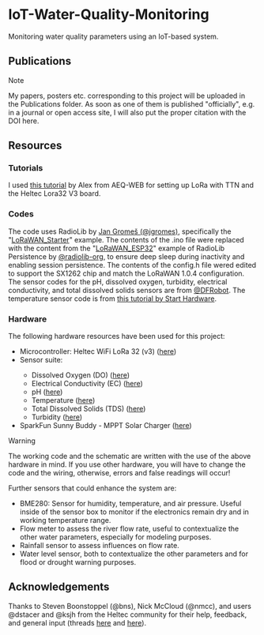 # IoT-Water-Quality-Monitoring
Monitoring water quality parameters using an IoT-based system.

<h2>Publications</h2>

> [!NOTE]
> My papers, posters etc. corresponding to this project will be uploaded in the Publications folder. As soon as one of them is published "officially", e.g. in a journal or open access site, I will also put the proper citation with the DOI here.

<h2>Resources</h2>
<h3>Tutorials</h3>
<p>I used <a href="https://www.aeq-web.com/heltec-lora32-v3-board-arduino-ide-lorawan-setup/">this tutorial</a> by Alex from AEQ-WEB for setting up LoRa with TTN and the Heltec Lora32 V3 board.</p>
<h3>Codes</h3>
<p>The code uses RadioLib by <a href="https://github.com/jgromes">Jan Gromeš (@jgromes)</a>, specifically the "<a href="https://github.com/jgromes/RadioLib/tree/master/examples/LoRaWAN/LoRaWAN_Starter">LoRaWAN_Starter</a>" example. The contents of the .ino file were replaced with the content from the "<a href="https://github.com/radiolib-org/radiolib-persistence/blob/main/examples/LoRaWAN_ESP32/LoRaWAN_ESP32.ino">LoRaWAN_ESP32</a>" example of RadioLib Persistence by <a href="https://github.com/radiolib-org">@radiolib-org</a>, to ensure deep sleep during inactivity and enabling session persistence. The contents of the config.h file wered edited to support the SX1262 chip and match the LoRaWAN 1.0.4 configuration. The sensor codes for the pH, dissolved oxygen, turbidity, electrical conductivity, and total dissolved solids sensors are from <a href="https://github.com/DFRobot">@DFRobot</a>. The temperature sensor code is from <a href="https://starthardware.org/arduino-ds18b20-temperaturmessung-mit-digitalem-sensor/">this tutorial by Start Hardware</a>.</p>
<h3>Hardware</h3>
<p>The following hardware resources have been used for this project:</p>
<ul>
  <li>Microcontroller: Heltec WiFi LoRa 32 (v3) (<a href="https://heltec.org/project/wifi-lora-32-v3/">here</a>)</li>
  <li>Sensor suite: </li>
    <ul>
      <li>Dissolved Oxygen (DO) (<a href="https://www.dfrobot.com/product-1628.html">here</a>)</li>
      <li>Electrical Conductivity (EC) (<a href="https://www.dfrobot.com/product-1123.html">here</a>)</li>
      <li>pH (<a href="https://www.dfrobot.com/product-1025.html">here</a>)</li>
      <li>Temperature (<a href="https://www.dfrobot.com/product-1354.html">here</a>)</li>
      <li>Total Dissolved Solids (TDS) (<a href="https://www.dfrobot.com/product-1662.html">here</a>)</li>
      <li>Turbidity (<a href="https://www.dfrobot.com/product-1394.html">here</a>)</li>
    </ul>
  <li>SparkFun Sunny Buddy - MPPT Solar Charger (<a href="https://www.sparkfun.com/products/12885">here</a>)</li>
</ul>

> [!WARNING]
> The working code and the schematic are written with the use of the above hardware in mind. If you use other hardware, you will have to change the code and the wiring, otherwise, errors and false readings will occur!

<p>Further sensors that could enhance the system are:</p>
<ul>
  <li>BME280: Sensor for humidity, temperature, and air pressure. Useful inside of the sensor box to monitor if the electronics remain dry and in working temperature range.</li>
  <li>Flow meter to assess the river flow rate, useful to contextualize the other water parameters, especially for modeling purposes.</li>
  <li>Rainfall sensor to assess influences on flow rate.</li>
  <li>Water level sensor, both to contextualize the other parameters and for flood or drought warning purposes.</li>
</ul>

<h2>Acknowledgements</h2>
<p>Thanks to Steven Boonstoppel (@bns), Nick McCloud (@nmcc), and users @dstacer and @ksjh from the Heltec community for their help, feedback, and general input (threads <a href="http://community.heltec.cn/t/connecting-multiple-sensors-to-heltec-lora-v3-board-and-sending-the-data-to-thingspeak/14329">here</a> and <a href="http://community.heltec.cn/t/wifi-lora-32-v3-send-sensor-data-via-lora-then-go-back-to-deep-sleep/14392">here</a>).</p>
